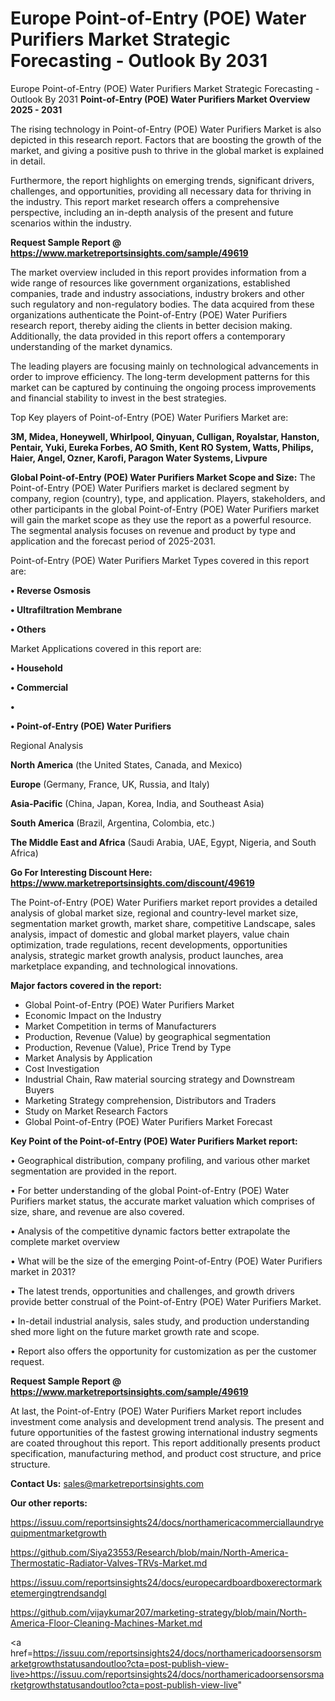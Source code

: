 # Europe Point-of-Entry (POE) Water Purifiers Market Strategic Forecasting - Outlook By 2031
Europe Point-of-Entry (POE) Water Purifiers Market Strategic Forecasting - Outlook By 2031
<Strong> Point-of-Entry (POE) Water Purifiers Market Overview 2025 - 2031</strong>

The rising technology in Point-of-Entry (POE) Water Purifiers Market is also depicted in this research report. Factors that are boosting the growth of the market, and giving a positive push to thrive in the global market is explained in detail.

Furthermore, the report highlights on emerging trends, significant drivers, challenges, and opportunities, providing all necessary data for thriving in the industry. This report market research offers a comprehensive perspective, including an in-depth analysis of the present and future scenarios within the industry.

<strong>Request Sample Report @ <a href=https://www.marketreportsinsights.com/sample/49619>https://www.marketreportsinsights.com/sample/49619</a></strong>

The market overview included in this report provides information from a wide range of resources like government organizations, established companies, trade and industry associations, industry brokers and other such regulatory and non-regulatory bodies. The data acquired from these organizations authenticate the Point-of-Entry (POE) Water Purifiers research report, thereby aiding the clients in better decision making. Additionally, the data provided in this report offers a contemporary understanding of the market dynamics.

The leading players are focusing mainly on technological advancements in order to improve efficiency. The long-term development patterns for this market can be captured by continuing the ongoing process improvements and financial stability to invest in the best strategies.

Top Key players of Point-of-Entry (POE) Water Purifiers Market are:

<strong>3M, Midea, Honeywell, Whirlpool, Qinyuan, Culligan, Royalstar, Hanston, Pentair, Yuki, Eureka Forbes, AO Smith, Kent RO System, Watts, Philips, Haier, Angel, Ozner, Karofi, Paragon Water Systems, Livpure</strong>

<strong><b>Global Point-of-Entry (POE) Water Purifiers Market Scope and Size:</b></strong>
The Point-of-Entry (POE) Water Purifiers market is declared segment by company, region (country), type, and application. Players, stakeholders, and other participants in the global Point-of-Entry (POE) Water Purifiers market will gain the market scope as they use the report as a powerful resource. The segmental analysis focuses on revenue and product by type and application and the forecast period of 2025-2031.

Point-of-Entry (POE) Water Purifiers Market Types covered in this report are:

<strong>•  Reverse Osmosis

•  Ultrafiltration Membrane

•  Others</strong>

Market Applications covered in this report are:

<strong>•  Household

•  Commercial

•  

•  Point-of-Entry (POE) Water Purifiers</strong> 

Regional Analysis

<strong>North America</strong> (the United States, Canada, and Mexico)

<strong>Europe</strong> (Germany, France, UK, Russia, and Italy)

<strong>Asia-Pacific</strong> (China, Japan, Korea, India, and Southeast Asia)

<strong>South America</strong> (Brazil, Argentina, Colombia, etc.)

<strong>The Middle East and Africa</strong> (Saudi Arabia, UAE, Egypt, Nigeria, and South Africa)

<strong>Go For Interesting Discount Here: <a href=https://www.marketreportsinsights.com/discount/49619>https://www.marketreportsinsights.com/discount/49619</a></strong>

The Point-of-Entry (POE) Water Purifiers market report provides a detailed analysis of global market size, regional and country-level market size, segmentation market growth, market share, competitive Landscape, sales analysis, impact of domestic and global market players, value chain optimization, trade regulations, recent developments, opportunities analysis, strategic market growth analysis, product launches, area marketplace expanding, and technological innovations.

<strong><b>Major factors covered in the report:</b></strong>
<ul>
  <li>Global Point-of-Entry (POE) Water Purifiers Market </li>
  <li>Economic Impact on the Industry</li>
  <li>Market Competition in terms of Manufacturers</li>
  <li>Production, Revenue (Value) by geographical segmentation</li>
  <li>Production, Revenue (Value), Price Trend by Type</li>
  <li>Market Analysis by Application</li>
  <li>Cost Investigation</li>
  <li>Industrial Chain, Raw material sourcing strategy and Downstream Buyers</li>
  <li>Marketing Strategy comprehension, Distributors and Traders</li>
  <li>Study on Market Research Factors</li>
  <li>Global Point-of-Entry (POE) Water Purifiers Market Forecast</li>
</ul>

<strong><b>Key Point of the Point-of-Entry (POE) Water Purifiers Market report:</b></strong>

• Geographical distribution, company profiling, and various other market segmentation are provided in the report.

• For better understanding of the global Point-of-Entry (POE) Water Purifiers market status, the accurate market valuation which comprises of size, share, and revenue are also covered.

• Analysis of the competitive dynamic factors better extrapolate the complete market overview

• What will be the size of the emerging Point-of-Entry (POE) Water Purifiers market in 2031?

• The latest trends, opportunities and challenges, and growth drivers provide better construal of the Point-of-Entry (POE) Water Purifiers Market.

• In-detail industrial analysis, sales study, and production understanding shed more light on the future market growth rate and scope.

• Report also offers the opportunity for customization as per the customer request.

<strong>Request Sample Report @ <a href=https://www.marketreportsinsights.com/sample/49619>https://www.marketreportsinsights.com/sample/49619</a></strong>

At last, the Point-of-Entry (POE) Water Purifiers Market report includes investment come analysis and development trend analysis. The present and future opportunities of the fastest growing international industry segments are coated throughout this report. This report additionally presents product specification, manufacturing method, and product cost structure, and price structure.

<strong>Contact Us:</strong>
sales@marketreportsinsights.com

<strong>Our other reports:</strong>

<a href=https://issuu.com/reportsinsights24/docs/northamericacommerciallaundryequipmentmarketgrowth>https://issuu.com/reportsinsights24/docs/northamericacommerciallaundryequipmentmarketgrowth</a>

<a href=https://github.com/Siya23553/Research/blob/main/North-America-Thermostatic-Radiator-Valves-TRVs-Market.md>https://github.com/Siya23553/Research/blob/main/North-America-Thermostatic-Radiator-Valves-TRVs-Market.md</a>

<a href=https://issuu.com/reportsinsights24/docs/europecardboardboxerectormarketemergingtrendsandgl>https://issuu.com/reportsinsights24/docs/europecardboardboxerectormarketemergingtrendsandgl</a>

<a href=https://github.com/vijaykumar207/marketing-strategy/blob/main/North-America-Floor-Cleaning-Machines-Market.md>https://github.com/vijaykumar207/marketing-strategy/blob/main/North-America-Floor-Cleaning-Machines-Market.md</a>

<a href=https://issuu.com/reportsinsights24/docs/northamericadoorsensorsmarketgrowthstatusandoutloo?cta=post-publish-view-live>https://issuu.com/reportsinsights24/docs/northamericadoorsensorsmarketgrowthstatusandoutloo?cta=post-publish-view-live</a>"
